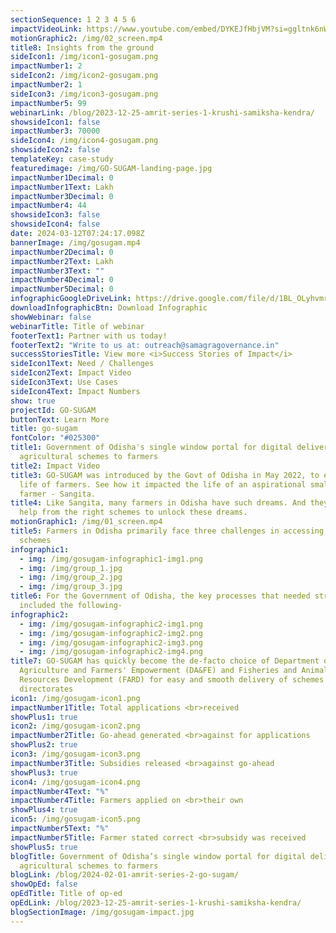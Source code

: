 ```yaml
---
sectionSequence: 1 2 3 4 5 6
impactVideoLink: https://www.youtube.com/embed/DYKEJfHbjVM?si=ggltnk6nWh966wG_
motionGraphic2: /img/02_screen.mp4
title8: Insights from the ground
sideIcon1: /img/icon1-gosugam.png
impactNumber1: 2
sideIcon2: /img/icon2-gosugam.png
impactNumber2: 1
sideIcon3: /img/icon3-gosugam.png
impactNumber5: 99
webinarLink: /blog/2023-12-25-amrit-series-1-krushi-samiksha-kendra/
showsideIcon1: false
impactNumber3: 70000
sideIcon4: /img/icon4-gosugam.png
showsideIcon2: false
templateKey: case-study
featuredimage: /img/GO-SUGAM-landing-page.jpg
impactNumber1Decimal: 0
impactNumber1Text: Lakh
impactNumber3Decimal: 0
impactNumber4: 44
showsideIcon3: false
showsideIcon4: false
date: 2024-03-12T07:24:17.098Z
bannerImage: /img/gosugam.mp4
impactNumber2Decimal: 0
impactNumber2Text: Lakh
impactNumber3Text: ""
impactNumber4Decimal: 0
impactNumber5Decimal: 0
infographicGoogleDriveLink: https://drive.google.com/file/d/1BL_OLyhvmrt9BsOCiSya-6UEOhJAAyyr/view?usp=drive_link
downloadInfographicBtn: Download Infographic
showWebinar: false
webinarTitle: Title of webinar
footerText1: Partner with us today!
footerText2: "Write to us at: outreach@samagragovernance.in"
successStoriesTitle: View more <i>Success Stories of Impact</i>
sideIcon1Text: Need / Challenges
sideIcon2Text: Impact Video
sideIcon3Text: Use Cases
sideIcon4Text: Impact Numbers
show: true
projectId: GO-SUGAM
buttonText: Learn More
title: go-sugam
fontColor: "#025300"
title1: Government of Odisha's single window portal for digital delivery of
  agricultural schemes to farmers
title2: Impact Video
title3: GO-SUGAM was introduced by the Govt of Odisha in May 2022, to ease the
  life of farmers. See how it impacted the life of an aspirational small scale
  farmer - Sangita.
title4: Like Sangita, many farmers in Odisha have such dreams. And they need
  help from the right schemes to unlock these dreams.
motionGraphic1: /img/01_screen.mp4
title5: Farmers in Odisha primarily face three challenges in accessing the right
  schemes
infographic1:
  - img: /img/gosugam-infographic1-img1.png
  - img: /img/group_1.jpg
  - img: /img/group_2.jpg
  - img: /img/group_3.jpg
title6: For the Government of Odisha, the key processes that needed streamlining
  included the following-
infographic2:
  - img: /img/gosugam-infographic2-img1.png
  - img: /img/gosugam-infographic2-img2.png
  - img: /img/gosugam-infographic2-img3.png
  - img: /img/gosugam-infographic2-img4.png
title7: GO-SUGAM has quickly become the de-facto choice of Department of
  Agriculture and Farmers' Empowerment (DA&FE) and Fisheries and Animal
  Resources Development (FARD) for easy and smooth delivery of schemes across
  directorates
icon1: /img/gosugam-icon1.png
impactNumber1Title: Total applications <br>received
showPlus1: true
icon2: /img/gosugam-icon2.png
impactNumber2Title: Go-ahead generated <br>against for applications
showPlus2: true
icon3: /img/gosugam-icon3.png
impactNumber3Title: Subsidies released <br>against go-ahead
showPlus3: true
icon4: /img/gosugam-icon4.png
impactNumber4Text: "%"
impactNumber4Title: Farmers applied on <br>their own
showPlus4: true
icon5: /img/gosugam-icon5.png
impactNumber5Text: "%"
impactNumber5Title: Farmer stated correct <br>subsidy was received
showPlus5: true
blogTitle: Government of Odisha’s single window portal for digital delivery of
  agricultural schemes to farmers
blogLink: /blog/2024-02-01-amrit-series-2-go-sugam/
showOpEd: false
opEdTitle: Title of op-ed
opEdLink: /blog/2023-12-25-amrit-series-1-krushi-samiksha-kendra/
blogSectionImage: /img/gosugam-impact.jpg
---
```

